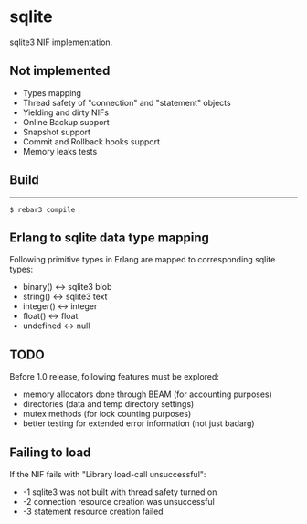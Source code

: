 # sqlite
sqlite3 NIF implementation.

## Not implemented
* Types mapping
* Thread safety of "connection" and "statement" objects
* Yielding and dirty NIFs
* Online Backup support
* Snapshot support
* Commit and Rollback hooks support
* Memory leaks tests

## Build
-----

    $ rebar3 compile

## Erlang to sqlite data type mapping
Following primitive types in Erlang are mapped to corresponding sqlite types:
 * binary() <-> sqlite3 blob
 * string() <-> sqlite3 text
 * integer() <-> integer
 * float() <-> float
 * undefined <-> null

## TODO
Before 1.0 release, following features must be explored:
 * memory allocators done through BEAM (for accounting purposes)
 * directories (data and temp directory settings)
 * mutex methods (for lock counting purposes)
 * better testing for extended error information (not just badarg)

## Failing to load

If the NIF fails with "Library load-call unsuccessful":
 * -1 sqlite3 was not built with thread safety turned on
 * -2 connection resource creation was unsuccessful
 * -3 statement resource creation failed